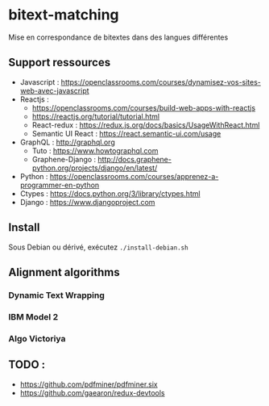 # bitext-matching
Mise en correspondance de bitextes dans des langues différentes

## Support ressources
- Javascript : https://openclassrooms.com/courses/dynamisez-vos-sites-web-avec-javascript
- Reactjs :
  - https://openclassrooms.com/courses/build-web-apps-with-reactjs
  - https://reactjs.org/tutorial/tutorial.html
  - React-redux : https://redux.js.org/docs/basics/UsageWithReact.html
  - Semantic UI React : https://react.semantic-ui.com/usage
- GraphQL : http://graphql.org
  - Tuto : https://www.howtographql.com
  - Graphene-Django : http://docs.graphene-python.org/projects/django/en/latest/
- Python : https://openclassrooms.com/courses/apprenez-a-programmer-en-python
- Ctypes : https://docs.python.org/3/library/ctypes.html
- Django : https://www.djangoproject.com

## Install
Sous Debian ou dérivé, exécutez `./install-debian.sh`

## Alignment algorithms

### Dynamic Text Wrapping

### IBM Model 2

### Algo Victoriya


## TODO :
- https://github.com/pdfminer/pdfminer.six
- https://github.com/gaearon/redux-devtools

